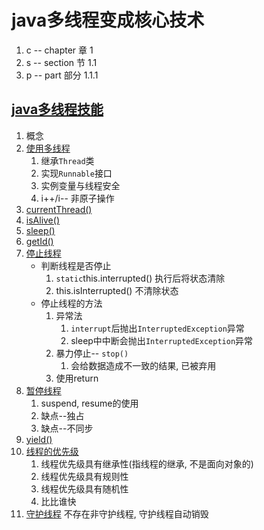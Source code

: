 # java多线程变成核心技术

1. c -- chapter 章 1
2. s -- section 节 1.1
3. p -- part 部分 1.1.1

## [java多线程技能](c1)

1. 概念
2. [使用多线程](c1\s2)
    1. 继承`Thread`类
    2. 实现`Runnable`接口
    3. 实例变量与线程安全
    4. i++/i-- 非原子操作
3. [currentThread()](c1\s3)
4. [isAlive()](c1\s4)
5. [sleep()](c1\s5)
6. [getId()](c1\s6)
7. [停止线程](c1\s7)
    - 判断线程是否停止
        1. `static`this.interrupted() 执行后将状态清除
        2. this.isInterrupted() 不清除状态
    - 停止线程的方法
        1. 异常法
            1. `interrupt`后抛出`InterruptedException`异常
            2. sleep中中断会抛出`InterruptedException`异常
        2. 暴力停止-- `stop()` 
            1. 会给数据造成不一致的结果, 已被弃用
        3. 使用return
8. [暂停线程](c1\s8)
    1. suspend, resume的使用
    2. 缺点--独占
    3. 缺点--不同步
9. [yield()](c1\s9)
10. [线程的优先级](c1\s10)
    1. 线程优先级具有继承性(指线程的继承, 不是面向对象的)
    2. 线程优先级具有规则性
    3. 线程优先级具有随机性
    4. 比比谁快
11. [守护线程](c1\s11)
    不存在非守护线程, 守护线程自动销毁